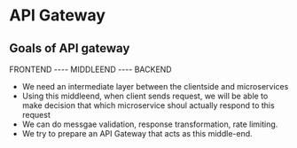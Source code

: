 # API Gateway

## Goals of API gateway

FRONTEND ---- MIDDLEEND ---- BACKEND

- We need an intermediate layer between the clientside and microservices
- Using this middleend, when client sends request, we will be able to make decision that which microservice shoul actually respond to this request
- We can do messgae validation, response transformation, rate limiting.
- We try to prepare an API Gateway that acts as this middle-end.
